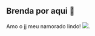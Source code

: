 ## Brenda por aqui 👋

Amo o jj meu namorado lindo! 
![](https://media1.tenor.com/m/eycQDSj-tYUAAAAC/jj-outer.gif).

